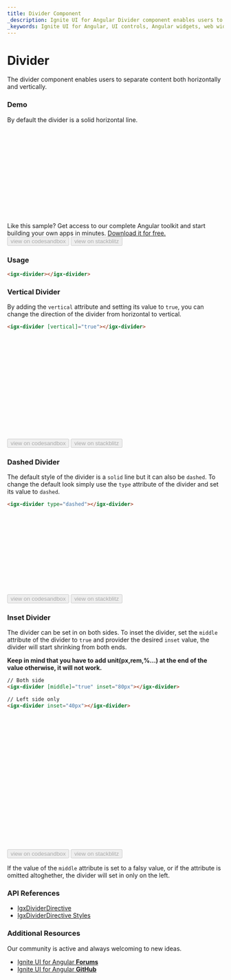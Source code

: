 ```yaml
---
title: Divider Component
_description: Ignite UI for Angular Divider component enables users to separate content both horizontally and vertically.
_keywords: Ignite UI for Angular, UI controls, Angular widgets, web widgets, UI widgets, Angular, Native Angular Components Suite, Native Angular Controls, Native Angular Components Library, Angular Divider component, Angular Divider control
---
```


# Divider

<p class="highlight">The divider component enables users to separate content both horizontally and vertically.</p>
<div class="divider"></div>

### Demo

By default the divider is a solid horizontal line.

<div class="sample-container loading" style="height:207px">
    <iframe id="divider-sample-1-iframe" data-src='{environment:demosBaseUrl}/layouts/divider-sample-1' width="100%" height="100%" seamless="" frameborder="0" class="lazyload"></iframe>
</div>
<p style="margin: 0;padding-top: 0.5rem">Like this sample? Get access to our complete Angular toolkit and start building your own apps in minutes. <a class="no-external-icon mchNoDecorate trackCTA" target="_blank" href="https://www.infragistics.com/products/ignite-ui-angular/download" data-xd-ga-action="Download" data-xd-ga-label="Ignite UI for Angular">Download it for free.</a></p>
<div>
<button data-localize="codesandbox" disabled class="codesandbox-btn" data-iframe-id="divider-sample-1-iframe" data-demos-base-url="{environment:demosBaseUrl}">view on codesandbox</button>
<button data-localize="stackblitz" disabled class="stackblitz-btn" data-iframe-id="divider-sample-1-iframe" data-demos-base-url="{environment:demosBaseUrl}">view on stackblitz</button>
</div>

### Usage

```html
<igx-divider></igx-divider>
```

### Vertical Divider
By adding the `vertical` attribute and setting its value to `true`, you can change the direction of the divider from horizontal to vertical.

```html
<igx-divider [vertical]="true"></igx-divider>
```
<div class="sample-container loading" style="height:238px">
    <iframe id="divider-sample-2-iframe" data-src='{environment:demosBaseUrl}/layouts/divider-sample-2' width="100%" height="100%" seamless frameBorder="0" class="lazyload"></iframe>
</div>
<div>
<button data-localize="codesandbox" disabled class="codesandbox-btn" data-iframe-id="divider-sample-2-iframe" data-demos-base-url="{environment:demosBaseUrl}">view on codesandbox</button>
<button data-localize="stackblitz" disabled class="stackblitz-btn" data-iframe-id="divider-sample-2-iframe" data-demos-base-url="{environment:demosBaseUrl}">view on stackblitz</button>
</div>

### Dashed Divider
The default style of the divider is a `solid` line but it can also be `dashed`.
To change the default look simply use the `type` attribute of the divider and set its value to `dashed`.

```html
<igx-divider type="dashed"></igx-divider>
```
<div class="sample-container loading" style="height:187px">
    <iframe id="divider-sample-3-iframe" data-src='{environment:demosBaseUrl}/layouts/divider-sample-3' width="100%" height="100%" seamless frameBorder="0" class="lazyload"></iframe>
</div>
<div>
<button data-localize="codesandbox" disabled class="codesandbox-btn" data-iframe-id="divider-sample-3-iframe" data-demos-base-url="{environment:demosBaseUrl}">view on codesandbox</button>
<button data-localize="stackblitz" disabled class="stackblitz-btn" data-iframe-id="divider-sample-3-iframe" data-demos-base-url="{environment:demosBaseUrl}">view on stackblitz</button>
</div>

### Inset Divider
The divider can be set in on both sides.
To inset the divider, set the `middle` attribute of the divider to `true` and provider the desired `inset` value, the divider will start shrinking from both ends.

**Keep in mind that you have to add unit(px,rem,%...) at the end of the value otherwise, it will not work.**

```html
// Both side
<igx-divider [middle]="true" inset="80px"></igx-divider>

// Left side only 
<igx-divider inset="40px"></igx-divider>

```
<div class="sample-container loading" style="height:311px">
    <iframe id="divider-sample-4-iframe" data-src='{environment:demosBaseUrl}/layouts/divider-sample-4' width="100%" height="100%" seamless frameBorder="0" class="lazyload"></iframe>
</div>
<div>
<button data-localize="codesandbox" disabled class="codesandbox-btn" data-iframe-id="divider-sample-4-iframe" data-demos-base-url="{environment:demosBaseUrl}">view on codesandbox</button>
<button data-localize="stackblitz" disabled class="stackblitz-btn" data-iframe-id="divider-sample-4-iframe" data-demos-base-url="{environment:demosBaseUrl}">view on stackblitz</button>
</div>

If the value of the `middle` attribute is set to a falsy value, or if the attribute is omitted altoghether, the divider will set in only on the left.

### API References
<div class="divider--half"></div>

* [IgxDividerDirective]({environment:angularApiUrl}/classes/igxdividerdirective.html)
* [IgxDividerDirective Styles]({environment:sassApiUrl}/index.html#function-igx-divider-theme)

### Additional Resources
<div class="divider--half"></div>

Our community is active and always welcoming to new ideas.
* [Ignite UI for Angular **Forums**](https://www.infragistics.com/community/forums/f/ignite-ui-for-angular)
* [Ignite UI for Angular **GitHub**](https://github.com/IgniteUI/igniteui-angular)

